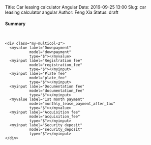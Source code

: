 Title: Car leasing calculator Angular
Date: 2016-09-25 13:00
Slug: car leasing calculator angular
Author: Feng Xia
Status: draft

<script type="text/javascript"
        src="../app/app.module.js">
</script>
<script type="text/javascript"
        src="../app/car-leasing/car-leasing.module.js">
</script>

<div ng-app="fengApp"
     ng-controller="CarLeasingController"
     id="sth">
  <div class="row mySummary">
    <h4 class="page-header nocount">Summary</h4>
    <div class="divider"></div>
    <br />
    <summary label="Total lease"
             model="lease_after_tax"
             type="$"></summary>
    <summary label="Monthly payment"
             model="monthly_lease_payment_after_tax"
             type="$"></summary>
    <summary label="APR"
             model="apr"
             type="%"></summary>
    <summary label="Term"
             model="term"
             type="month"
             precision="0"></summary>
    <summary label="Cost of ownership"
             model="cost_of_ownership"
             type="$"></summary>
    <summary label="Drive off cost"
             model="upfront_cost"
             type="$"></summary>
    <summary label="Last payment/refund"
             model="lease_end_cost"
             type="$"></summary>
  </div>

  <div class="row">
    <piechart id="monthly-payment"
              title="Monthly payment breakdown"
              data="monthly_payments_chart"
              class="col s6"
              style="min-height:300px;"></piechart>
    <piechart id="cost-of-ownership"
              title="Cost of ownership breakdown"
              data="cost_of_ownership_chart"
              class="col s6"
              style="min-height:300px;"></piechart>
  </div>

  <formheader title="Official leasing sample"></formheader>
  <section>
    <assumptions id="official-example"
                 values="official_example_assumptions"></assumptions>
    <div class="my-multicol-2">
      <myinput label="Example MSRP"
               model="example_msrp"
               type="$"
               step="1000"></myinput>
      <myinput label="Example residue"
               model="example_residue"
               type="$"
               max="[[example_msrp]]"
               step="1000"></myinput>
    </div>
  </section>

  <formheader title="Deal terms"></formheader>
  <section>
    <assumptions id="deal-term"
                 values="deal_term_assumptions"></assumptions>
    <div class="my-multicol-2">
      <myinput label="MSRP"
               model="msrp"
               type="$"></myinput>
      <myinput label="Invoice"
               model="invoice"
               type="$"
               max="[[msrp]]"></myinput>
      <myinput label="Lease"
               model="lease"
               type="$"
               max="[[msrp]]"></myinput>
      <myinput label="APR"
               model="apr"
               type="%"
               max="40"></myinput>
      <myinput label="Term"
               model="term"
               type="month"
               max="60"
               step="12"></myinput>
      <myinput label="NC HUT"
               model="monthly_tax"
               type="%"></myinput>
      <myinput label="Sales tax"
               model="sales_tax"
               type="%"></myinput>
    </div>
  </section>

  <!-- Deductions -->
  <formheader title="Deductions"></formheader>
  <section>
    <assumptions id="deduction"
                 values="mf_assumptions"></assumptions>
    <div class="my-multicol-2">
      <myinput label="Credits"
               model="credits"
               type="$"></myinput>
      <myinput label="Rebates"
               model="rebates"
               type="$"></myinput>
      <myinput label="Downpayment"
               model="downpayment"
               type="$"></myinput>
      <myinput label="MSD MF discount"
               model="msd_mf_discount"
               max="0.0001"
               step="0.00001"></myinput>
      <myinput label="MSD selected"
               model="msd_selected"></myinput>
      <myvalue label="Equivalent APR discount"
               model="msd_discount_apr"
               precision="2"
               type="%"></myvalue>
    </div>
  </section>

  <!-- Depreciation -->
  <formheader title="Monthly costs"></formheader>
  <section>
    <assumptions id="monthly-costs"
                 values="monthly_assumptions"></assumptions>
    <div class="my-multicol-2">
      <myvalue label="Depreciation cost"
               model="monthly_depreciation"
               type="$"></myvalue>
      <myvalue label="Financing cost"
               model="monthly_financing"
               type="$"></myvalue>
      <myvalue label="Monthly tax"
               model="monthly_tax"
               type="$"></myvalue>
      <myvalue label="Monthly payment w/ tax"
               model="monthly_lease_payment_after_tax"
               type="$"></myvalue>
    </div>
  </section>

  <formheader title="Due at signing"></formheader>
  <section>
    <assumptions id="upfront-costs"
                 values="upfront_cost_assumptions"></assumptions>

    <div class="my-multicol-2">
      <myvalue label="Downpayment"
               model="downpayment"
               type="$"></myvalue>
      <myinput label="Registration fee"
               model="registration_fee"
               type="$"></myinput>
      <myinput label="Plate fee"
               model="plate_fee"
               type="$"></myinput>
      <myinput label="Documentation fee"
               model="documentation_fee"
               type="$"></myinput>
      <myvalue label="1st month payment"
               model="monthly_lease_payment_after_tax"
               type="$"></myvalue>
      <myinput label="Acquisition fee"
               model="acquisition_fee"
               type="$"></myinput>
      <myinput label="Security deposit"
               model="security_deposit"
               type="$"></myinput>
    </div>
  </section>

  <formheader title="Due at lease end"></formheader>
  <section>
    <div class="my-multicol-2">
      <myinput label="Disposition fee"
               model="disposition_fee"
               type="$"></myinput>
      <myinput label="Wear & tear charge"
               model="wear_charge"
               type="$"></myinput>
      <myinput label="Security refund rate"
               model="security_refund_rate"
               type="%"
               max="100"></myinput>
      <myvalue label="Security refund"
               model="security_refund"
               type="$"></myvalue>
      <myvalue label="MSD refund"
               model="total_msd"
               type="$"></myvalue>
    </div>
  </section>

  <formheader title="Dealer's book"></formheader>
  <section>
    <assumptions id="dealer"
                 values="dealer_assumptions"></assumptions>
    <div class="my-multicol-2">
      <myinput label="COGS"
               model="dealer_cogs"
               min="[[residue_value]]"
               step="100"
               type="$"></myinput>
      <myinput label="Resale markup"
               model="dealer_resale_markup"
               type="%"></myinput>
      <myinput label="Ownership of resale"
               model="dealer_ownership_resale"
               type="%"></myinput>
      <myinput label="Cost of capital"
               model="dealer_cost_of_capital"
               type="%"
               max="10"></myinput>
      <myvalue label="NPV"
               model="dealer_npv"
               type="$"></myvalue>
      <myvalue label="IRR"
               model="dealer_irr"
               type="%"></myvalue>
    </div>
  </section>
</div>

<script type="text/javascript">
 var j$ = jQuery.noConflict();

 j$(document).ready(function() {
   j$('section').hide();

   // toggle resume exp content by clicking on its header
   j$('formheader').click(function() {
     j$(this).next('section').toggle("slide", {
       direction: "right"
     }, 1000);

     j$(this).find('i').last().toggleClass('fa-angle-double-up');
     j$(this).find('i').last().toggleClass('fa-angle-double-down');
   });

 });
</script>
